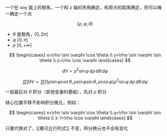 ---
---

一个在 xoy 面上的极角，一个和 z 轴的夹角确定，和原点的距离确定，则可以唯一确定一个点

$$
(\rho,\varphi,\theta)
$$

- $\theta$ 是极角，$[0,2\pi]$
- $\varphi$ $[0,\pi]$
- $\rho$ $[0,+\infty]$

$$
\begin{cases}
x=\rho \sin \varphi \cos \theta \\
y=\rho \sin \varphi \sin \theta \\ 
z=\rho \cos \varphi
\end{cases}
$$

$$
dV = \rho^{2} \sin \varphi \, d\rho\, d\theta\,d\varphi
$$

$$
\iiint fdV=\iiint f(\rho \sin \varphi \cos \theta,\rho \sin \varphi \sin \theta,\rho \cos \varphi) \rho^{2} \sin \varphi \, d\rho\, d\theta\,d \varphi
$$

一般最后对 $\theta$ 积分（其他变量的基础），先对 $\rho$ 积分

球心位置平移不影响积分微元，例如：

$$
\begin{cases}
x=\rho \sin \varphi \cos \theta \\
y=\rho \sin \varphi \sin \theta \\ 
z-1=\rho \cos \varphi
\end{cases}
$$

只要代换对了，[[雅可比行列式]] 不变，积分微元也不会有变化
